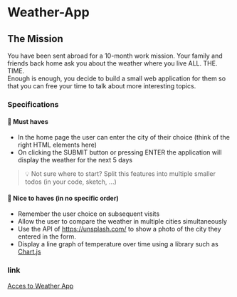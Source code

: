 # Weather-App

## The Mission

You have been sent abroad for a 10-month work mission. Your family and friends back home ask you about the weather where you live ALL. THE. TIME.  
Enough is enough, you decide to build a small web application for them so that you can free your time to talk about more interesting topics.

### Specifications

#### 🌱 Must haves

-   In the home page the user can enter the city of their choice (think of the right HTML elements here)
-   On clicking the SUBMIT button or pressing ENTER the application will display the weather for the next 5 days

> 💡 Not sure where to start? Split this features into multiple smaller todos (in your code, sketch, ...)

#### 🌼 Nice to haves (in no specific order)

-   Remember the user choice on subsequent visits
-   Allow the user to compare the weather in multiple cities simultaneously
-   Use the API of https://unsplash.com/ to show a photo of the city they entered in the form.
-   Display a line graph of temperature over time using a library such as [Chart.js](https://www.chartjs.org)

### link
<a href = "https://eddyver.github.io/Weather-App/"> Acces to Weather App </a>
